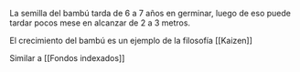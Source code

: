 
La semilla del bambú tarda de 6 a 7 años en germinar, luego de eso puede tardar pocos mese en  alcanzar de  2 a 3 metros.

El crecimiento del bambú es un ejemplo de la filosofía [[Kaizen]]

Similar a [[Fondos indexados]]

